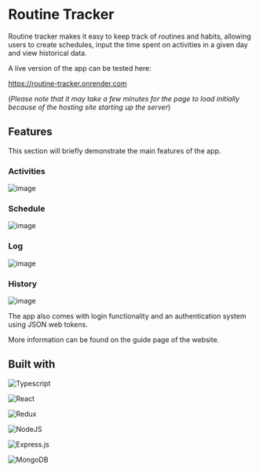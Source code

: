 # Routine Tracker

Routine tracker makes it easy to keep track of routines and habits, allowing users to create schedules, input the time spent on activities in a given day and view historical data. 

A live version of the app can be tested here:

https://routine-tracker.onrender.com

(*Please note that it may take a few minutes for the page to load initially because of the hosting site starting up the server*)

## Features

This section will briefly demonstrate the main features of the app. 

### Activities

![image](https://github.com/ssiika/routinetracker/assets/102464026/d3dc6e6b-766d-4c65-aa72-826314151508)

### Schedule

![image](https://github.com/ssiika/routinetracker/assets/102464026/ba500e90-ae5c-4444-821c-d2a8f760ca42)


### Log

![image](https://github.com/ssiika/routinetracker/assets/102464026/6352320a-1b3d-462b-9b53-c014d2fea700)

### History

![image](https://github.com/ssiika/routinetracker/assets/102464026/ae0fe658-e3c2-459f-960c-c05116e4630d)


The app also comes with login functionality and an authentication system using JSON web tokens. 

More information can be found on the guide page of the website. 


## Built with

![Typescript](https://img.shields.io/badge/TypeScript-6F8FAF.svg?style=for-the-badge&logo=typescript&logoColor=FFF)

![React](https://img.shields.io/badge/react-%2320232a.svg?style=for-the-badge&logo=react&logoColor=%2361DAFB)

![Redux](https://img.shields.io/badge/redux-%23593d88.svg?style=for-the-badge&logo=redux&logoColor=white)

![NodeJS](https://img.shields.io/badge/node.js-6DA55F?style=for-the-badge&logo=node.js&logoColor=white)

![Express.js](https://img.shields.io/badge/express.js-%23404d59.svg?style=for-the-badge&logo=express&logoColor=%2361DAFB)

![MongoDB](https://img.shields.io/badge/MongoDB-%234ea94b.svg?style=for-the-badge&logo=mongodb&logoColor=white)
